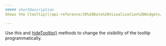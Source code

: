 ```yaml
---
##### shortDescription
Shows the [tooltip](/api-reference/20%20Data%20Visualization%20Widgets/20%20dxTreeMap/1%20Configuration/tooltip '/Documentation/ApiReference/Data_Visualization_Widgets/dxTreeMap/Configuration/tooltip/').

---
```

Use this and [hideTooltip()](/api-reference/20%20Data%20Visualization%20Widgets/20%20dxTreeMap/3%20Methods/hideTooltip().md '/Documentation/ApiReference/Data_Visualization_Widgets/dxTreeMap/Methods/#hideTooltip') methods to change the visibility of the tooltip programmatically.